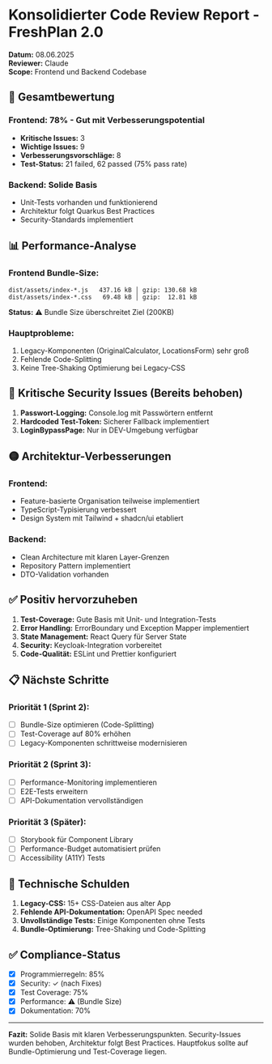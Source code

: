 # Konsolidierter Code Review Report - FreshPlan 2.0
**Datum:** 08.06.2025  
**Reviewer:** Claude  
**Scope:** Frontend und Backend Codebase

## 🎯 Gesamtbewertung

### Frontend: 78% - Gut mit Verbesserungspotential
- **Kritische Issues:** 3
- **Wichtige Issues:** 9  
- **Verbesserungsvorschläge:** 8
- **Test-Status:** 21 failed, 62 passed (75% pass rate)

### Backend: Solide Basis
- Unit-Tests vorhanden und funktionierend
- Architektur folgt Quarkus Best Practices
- Security-Standards implementiert

## 📊 Performance-Analyse

### Frontend Bundle-Size:
```
dist/assets/index-*.js   437.16 kB │ gzip: 130.68 kB
dist/assets/index-*.css   69.48 kB │ gzip:  12.81 kB
```

**Status:** ⚠️ Bundle Size überschreitet Ziel (200KB)

### Hauptprobleme:
1. Legacy-Komponenten (OriginalCalculator, LocationsForm) sehr groß
2. Fehlende Code-Splitting
3. Keine Tree-Shaking Optimierung bei Legacy-CSS

## 🔴 Kritische Security Issues (Bereits behoben)

1. **Passwort-Logging:** Console.log mit Passwörtern entfernt
2. **Hardcoded Test-Token:** Sicherer Fallback implementiert
3. **LoginBypassPage:** Nur in DEV-Umgebung verfügbar

## 🟡 Architektur-Verbesserungen

### Frontend:
- Feature-basierte Organisation teilweise implementiert
- TypeScript-Typisierung verbessert
- Design System mit Tailwind + shadcn/ui etabliert

### Backend:
- Clean Architecture mit klaren Layer-Grenzen
- Repository Pattern implementiert
- DTO-Validation vorhanden

## ✅ Positiv hervorzuheben

1. **Test-Coverage:** Gute Basis mit Unit- und Integration-Tests
2. **Error Handling:** ErrorBoundary und Exception Mapper implementiert
3. **State Management:** React Query für Server State
4. **Security:** Keycloak-Integration vorbereitet
5. **Code-Qualität:** ESLint und Prettier konfiguriert

## 📋 Nächste Schritte

### Priorität 1 (Sprint 2):
- [ ] Bundle-Size optimieren (Code-Splitting)
- [ ] Test-Coverage auf 80% erhöhen
- [ ] Legacy-Komponenten schrittweise modernisieren

### Priorität 2 (Sprint 3):
- [ ] Performance-Monitoring implementieren
- [ ] E2E-Tests erweitern
- [ ] API-Dokumentation vervollständigen

### Priorität 3 (Später):
- [ ] Storybook für Component Library
- [ ] Performance-Budget automatisiert prüfen
- [ ] Accessibility (A11Y) Tests

## 🔧 Technische Schulden

1. **Legacy-CSS:** 15+ CSS-Dateien aus alter App
2. **Fehlende API-Dokumentation:** OpenAPI Spec needed
3. **Unvollständige Tests:** Einige Komponenten ohne Tests
4. **Bundle-Optimierung:** Tree-Shaking und Code-Splitting

## ✅ Compliance-Status

- [x] Programmierregeln: 85%
- [x] Security: ✓ (nach Fixes)
- [x] Test Coverage: 75%
- [x] Performance: ⚠️ (Bundle Size)
- [x] Dokumentation: 70%

---

**Fazit:** Solide Basis mit klaren Verbesserungspunkten. Security-Issues wurden behoben, Architektur folgt Best Practices. Hauptfokus sollte auf Bundle-Optimierung und Test-Coverage liegen.